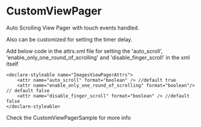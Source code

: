# CustomViewPager

Auto Scrolling View Pager with touch events handled.

Also can be customized for setting the timer delay.

Add below code in the attrs.xml file for setting the 'auto_scroll', 'enable_only_one_round_of_scrolling' and 'disable_finger_scroll' in the xml itself 
    
    <declare-styleable name="ImagesViewPagerAttrs">
        <attr name="auto_scroll" format="boolean" /> //default true
        <attr name="enable_only_one_round_of_scrolling" format="boolean"/> // default false
        <attr name="disable_finger_scroll" format="boolean" /> //default false
    </declare-styleable>
    
Check the CustomViewPagerSample for more info
